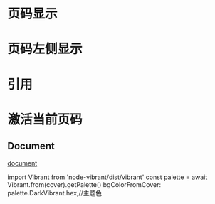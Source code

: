 # 页码显示
# 页码左侧显示
# 引用
# 激活当前页码

## Document
[document](https://jinhuan138.github.io/docs/)

import Vibrant from 'node-vibrant/dist/vibrant'
const palette = await Vibrant.from(cover).getPalette()
bgColorFromCover: palette.DarkVibrant.hex,//主题色
